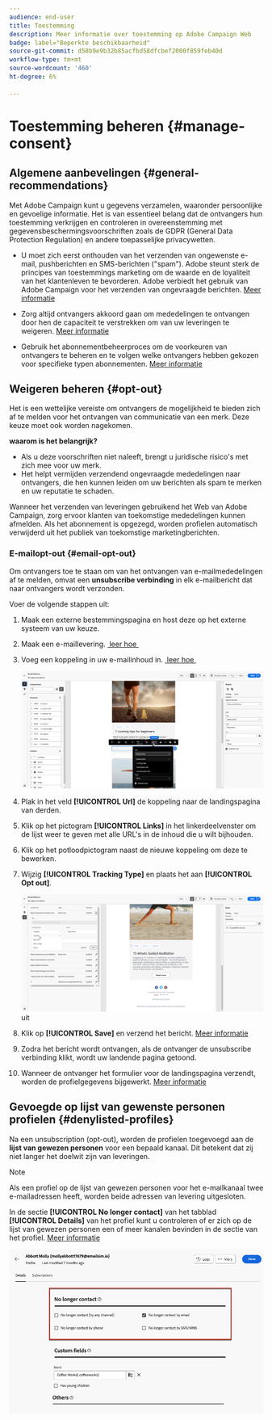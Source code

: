 ```yaml
---
audience: end-user
title: Toestemming
description: Meer informatie over toestemming op Adobe Campaign Web
badge: label="Beperkte beschikbaarheid"
source-git-commit: d58b9e9b32b85acfbd58dfcbef2000f859feb40d
workflow-type: tm+mt
source-wordcount: '460'
ht-degree: 6%

---
```


# Toestemming beheren {#manage-consent}

## Algemene aanbevelingen {#general-recommendations}

Met Adobe Campaign kunt u gegevens verzamelen, waaronder persoonlijke en gevoelige informatie. Het is van essentieel belang dat de ontvangers hun toestemming verkrijgen en controleren in overeenstemming met gegevensbeschermingsvoorschriften zoals de GDPR (General Data Protection Regulation) en andere toepasselijke privacywetten.

* U moet zich eerst onthouden van het verzenden van ongewenste e-mail, pushberichten en SMS-berichten (&quot;spam&quot;). Adobe steunt sterk de principes van toestemmings marketing om de waarde en de loyaliteit van het klantenleven te bevorderen. Adobe verbiedt het gebruik van Adobe Campaign voor het verzenden van ongevraagde berichten. [Meer informatie](#denylisted-profiles)

* Zorg altijd ontvangers akkoord gaan om mededelingen te ontvangen door hen de capaciteit te verstrekken om van uw leveringen <!-- and keep honoring opt-out requests as quickly as possible--> te weigeren. [Meer informatie](#opt-out)

* Gebruik het abonnementbeheerproces om de voorkeuren van ontvangers te beheren en te volgen welke ontvangers hebben gekozen voor specifieke typen abonnementen. [Meer informatie](../../delivery/using/about-services-and-subscriptions.md)

## Weigeren beheren {#opt-out}

Het is een wettelijke vereiste om ontvangers de mogelijkheid te bieden zich af te melden voor het ontvangen van communicatie van een merk. Deze keuze moet ook worden nagekomen. <!--Learn more about the applicable legislation in the [Adobe Campaign Classic v7 documentation](https://experienceleague.adobe.com/docs/campaign-classic/using/getting-started/privacy/privacy-and-recommendations.html?lang=nl-NL#privacy-regulations){target="_blank"}.-->

**waarom is het belangrijk?**

* Als u deze voorschriften niet naleeft, brengt u juridische risico&#39;s met zich mee voor uw merk.
* Het helpt vermijden verzendend ongevraagde mededelingen naar ontvangers, die hen kunnen leiden om uw berichten als spam te merken en uw reputatie te schaden.

Wanneer het verzenden van leveringen gebruikend het Web van Adobe Campaign, zorg ervoor klanten van toekomstige mededelingen kunnen afmelden. Als het abonnement is opgezegd, worden profielen automatisch verwijderd uit het publiek van toekomstige marketingberichten.

### E-mailopt-out {#email-opt-out}

Om ontvangers toe te staan om van het ontvangen van e-mailmededelingen af te melden, omvat een **unsubscribe verbinding** in elk e-mailbericht dat naar ontvangers wordt verzonden.

Voer de volgende stappen uit:

1. Maak een externe bestemmingspagina en host deze op het externe systeem van uw keuze.

1. Maak een e-maillevering. [&#x200B; leer hoe &#x200B;](../email/create-email.md)

1. Voeg een koppeling in uw e-mailinhoud in. [&#x200B; leer hoe &#x200B;](../email/message-tracking.md#insert-links)

   ![&#x200B; verbinding van het Tussenvoegsel in e-mailinhoud &#x200B;](../email/assets/message-tracking-insert-link.png)

1. Plak in het veld **[!UICONTROL Url]** de koppeling naar de landingspagina van derden.

1. Klik op het pictogram **[!UICONTROL Links]** in het linkerdeelvenster om de lijst weer te geven met alle URL&#39;s in de inhoud die u wilt bijhouden.

1. Klik op het potloodpictogram naast de nieuwe koppeling om deze te bewerken.

1. Wijzig **[!UICONTROL Tracking Type]** en plaats het aan **[!UICONTROL Opt out]**.

   ![&#x200B; geef het volgen type voor opt-out &#x200B;](../email/assets/message-tracking-edit-a-link.png) uit

1. Klik op **[!UICONTROL Save]** en verzend het bericht. [Meer informatie](../monitor/prepare-send.md)

1. Zodra het bericht wordt ontvangen, als de ontvanger de unsubscribe verbinding klikt, wordt uw landende pagina getoond.

1. Wanneer de ontvanger het formulier voor de landingspagina verzendt, worden de profielgegevens bijgewerkt. [Meer informatie](#denylisted-profiles)

<!--Any other option available such as one-click opt-out link or List-Unsubscribe (to include an unsubscribe link in the email header) to enable opt-out in a delivery?-->

## Gevoegde op lijst van gewenste personen profielen {#denylisted-profiles}

Na een unsubscription (opt-out), worden de profielen toegevoegd aan de **lijst van gewezen personen** voor een bepaald kanaal. Dit betekent dat zij niet langer het doelwit zijn van leveringen.

>[!NOTE]
>
>Als een profiel op de lijst van gewezen personen voor het e-mailkanaal twee e-mailadressen heeft, worden beide adressen van levering uitgesloten.

In de sectie **[!UICONTROL No longer contact]** van het tabblad **[!UICONTROL Details]** van het profiel kunt u controleren of er zich op de lijst van gewezen personen een of meer kanalen bevinden in de sectie  van het profiel. [Meer informatie](../audience/about-recipients.md#access)

![&#x200B; de status van de lijst van gewezen personen van de controle in profieldetails &#x200B;](assets/profile-no-longer-contact.png)

<!--Denylisted status on quarantine list

Additionally, when recipients report your message as spam, or reply to an SMS message with a keyword such as "STOP", their address or phone number is quarantined with the **[!UICONTROL Denylisted]** status. Their profile is updated accordingly.

QUESTION: When a user marks an email as spam, is the profile's No longer contact section also updated? Apparently no (not the same = quarantine vs denylist)

>[!NOTE]
>
>The **[!UICONTROL Denylisted]** status refers to the address only, the profile is not on the denylist, so that the user continues receiving SMS messages and push notifications.

Learn more about Feedback loops in the [Delivery Best Practices Guide](https://experienceleague.adobe.com/docs/deliverability-learn/deliverability-best-practice-guide/transition-process/infrastructure.html?lang=nl-NL#feedback-loops){target="_blank"}.

Learn more about quarantine in the [Campaign v8 (client console) documentation](https://experienceleague.adobe.com/docs/campaign/campaign-v8/send/failures/quarantines.html?lang=nl-NL#non-deliverable-bounces){target="_blank"}.-->